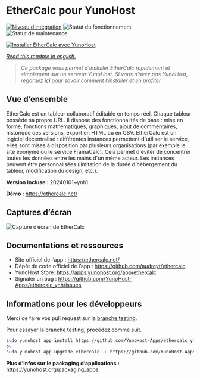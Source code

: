 <!--
N.B.: This README was automatically generated by https://github.com/YunoHost/apps/tree/master/tools/README-generator
It shall NOT be edited by hand.
-->

# EtherCalc pour YunoHost

[![Niveau d’intégration](https://dash.yunohost.org/integration/ethercalc.svg)](https://dash.yunohost.org/appci/app/ethercalc) ![Statut du fonctionnement](https://ci-apps.yunohost.org/ci/badges/ethercalc.status.svg) ![Statut de maintenance](https://ci-apps.yunohost.org/ci/badges/ethercalc.maintain.svg)

[![Installer EtherCalc avec YunoHost](https://install-app.yunohost.org/install-with-yunohost.svg)](https://install-app.yunohost.org/?app=ethercalc)

*[Read this readme in english.](./README.md)*

> *Ce package vous permet d’installer EtherCalc rapidement et simplement sur un serveur YunoHost.
Si vous n’avez pas YunoHost, regardez [ici](https://yunohost.org/#/install) pour savoir comment l’installer et en profiter.*

## Vue d’ensemble

EtherCalc est un tableur collaboratif éditable en temps réel. Chaque tableur possède sa propre URL. Il dispose des fonctionnalités de base : mise en forme, fonctions mathématiques, graphiques, ajout de commentaires, historique des versions, export en HTML ou en CSV. EtherCalc est un logiciel décentralisé : différentes instances permettent d'utiliser le service, elles sont mises à disposition par plusieurs organisations (par exemple le site éponyme ou le service FramaCalc). Cela permet d'éviter de concentrer toutes les données entre les mains d'un même acteur. Les instances peuvent être personnalisées (limitation de la durée d'hébergement du tableur, modification du design, etc.).


**Version incluse :** 20240101~ynh1

**Démo :** https://ethercalc.net/

## Captures d’écran

![Capture d’écran de EtherCalc](./doc/screenshots/screenshot.png)

## Documentations et ressources

* Site officiel de l’app : <https://ethercalc.net/>
* Dépôt de code officiel de l’app : <https://github.com/audreyt/ethercalc>
* YunoHost Store: <https://apps.yunohost.org/app/ethercalc>
* Signaler un bug : <https://github.com/YunoHost-Apps/ethercalc_ynh/issues>

## Informations pour les développeurs

Merci de faire vos pull request sur la [branche testing](https://github.com/YunoHost-Apps/ethercalc_ynh/tree/testing).

Pour essayer la branche testing, procédez comme suit.

``` bash
sudo yunohost app install https://github.com/YunoHost-Apps/ethercalc_ynh/tree/testing --debug
ou
sudo yunohost app upgrade ethercalc -u https://github.com/YunoHost-Apps/ethercalc_ynh/tree/testing --debug
```

**Plus d’infos sur le packaging d’applications :** <https://yunohost.org/packaging_apps>